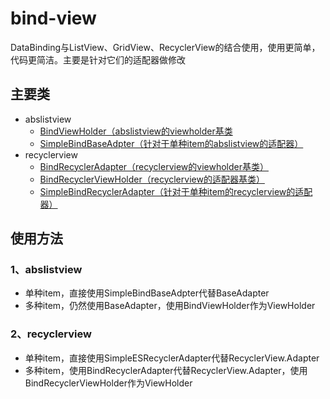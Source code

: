 # bind-view
DataBinding与ListView、GridView、RecyclerView的结合使用，使用更简单，代码更简洁。主要是针对它们的适配器做修改

## 主要类
- abslistview  
    - [BindViewHolder（abslistview的viewholder基类][BindViewHolder]  
    - [SimpleBindBaseAdpter（针对于单种item的abslistview的适配器）][SimpleBindBaseAdpter]
- recyclerview  
    - [BindRecyclerAdapter（recyclerview的viewholder基类）][SimpleBindBaseAdpter]  
    - [BindRecyclerViewHolder（recyclerview的适配器基类）][BindRecyclerViewHolder]  
    - [SimpleBindRecyclerAdapter（针对于单种item的recyclerview的适配器）][SimpleBindRecyclerAdapter]

## 使用方法
### 1、abslistview 
   - 单种item，直接使用SimpleBindBaseAdpter代替BaseAdapter
   - 多种item，仍然使用BaseAdapter，使用BindViewHolder作为ViewHolder
### 2、recyclerview 
   - 单种item，直接使用SimpleESRecyclerAdapter代替RecyclerView.Adapter  
   - 多种item，使用BindRecyclerAdapter代替RecyclerView.Adapter，使用BindRecyclerViewHolder作为ViewHolder
 
[BindViewHolder]:https://github.com/albert-lii/BindBinding/blob/master/bind-view/src/main/java/com/liyi/bindview/abslistview/BindViewHolder.java
[SimpleBindBaseAdpter]:https://github.com/albert-lii/BindBinding/blob/master/bind-view/src/main/java/com/liyi/bindview/abslistview/SimpleESBaseAdpter.java
[BindRecyclerAdapter]:https://github.com/albert-lii/BindBinding/blob/master/bind-view/src/main/java/com/liyi/bindview/recyclerview/BindRecyclerAdapter.java
[BindRecyclerViewHolder]:https://github.com/albert-lii/BindBinding/blob/master/bind-view/src/main/java/com/liyi/bindview/recyclerview/BindRecyclerViewHolder.java
[SimpleBindRecyclerAdapter]:https://github.com/albert-lii/BindBinding/blob/master/bind-view/src/main/java/com/liyi/bindview/recyclerview/SimpleESRecyclerAdapter.java



